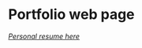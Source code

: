 # Portfolio web page 
*<a href="https://github.com/user-attachments/assets/590bef04-c4a0-4d86-9682-9003f03dc546">
  Personal resume here
</a>*

